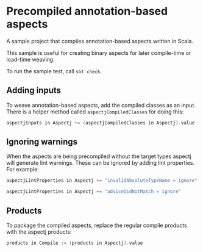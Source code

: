 # Precompiled annotation-based aspects

A sample project that compiles annotation-based aspects written in Scala.

This sample is useful for creating binary aspects for later compile-time or
load-time weaving.

To run the sample test, call `sbt check`.

## Adding inputs

To weave annotation-based aspects, add the compiled classes as an input. There
is a helper method called `aspectjCompiledClasses` for doing this:

```scala
aspectjInputs in Aspectj += (aspectjCompiledClasses in Aspectj).value
```


## Ignoring warnings

When the aspects are being precompiled without the target types aspectj will
generate lint warnings. These can be ignored by adding lint properties.
For example:

```scala
aspectjLintProperties in Aspectj += "invalidAbsoluteTypeName = ignore"
```

```scala
aspectjLintProperties in Aspectj += "adviceDidNotMatch = ignore"
```


## Products

To package the compiled aspects, replace the regular compile products with the
aspectj products:

```scala
products in Compile := (products in Aspectj).value
```
